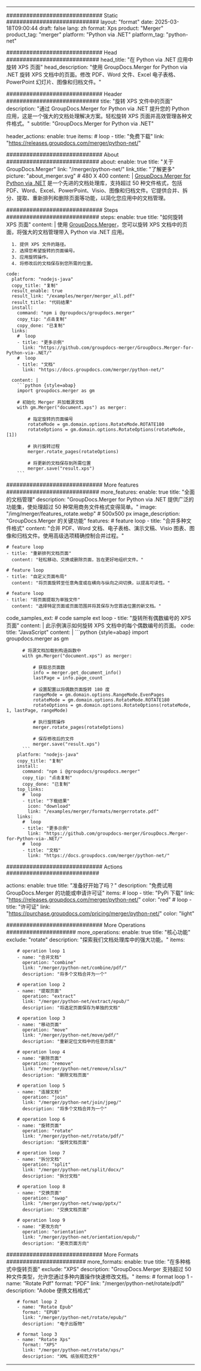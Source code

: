 
---
############################# Static ############################
layout: "format"
date:  2025-03-18T09:00:44
draft: false
lang: zh
format: Xps
product: "Merger"
product_tag: "merger"
platform: "Python via .NET"
platform_tag: "python-net"

############################# Head ############################
head_title: "在 Python via .NET 应用中旋转 XPS 页面"
head_description: "使用 GroupDocs.Merger for Python via .NET 旋转 XPS 文档中的页面。修改 PDF、Word 文件、Excel 电子表格、PowerPoint 幻灯片、图像和归档文件。"

############################# Header ############################
title: "旋转 XPS 文件中的页面" 
description: "通过 GroupDocs.Merger for Python via .NET 提升您的 Python 应用，这是一个强大的文档处理解决方案。轻松旋转 XPS 页面并高效管理各种文件格式。"
subtitle: "GroupDocs.Merger for Python via .NET" 

header_actions:
  enable: true
  items:
    #  loop
    - title: "免费下载"
      link: "https://releases.groupdocs.com/merger/python-net/"
      
############################# About ############################
about:
    enable: true
    title: "关于 GroupDocs.Merger"
    link: "/merger/python-net/"
    link_title: "了解更多"
    picture: "about_merger.svg" # 480 X 400
    content: |
       [GroupDocs.Merger for Python via .NET](/merger/python-net/) 是一个先进的文档处理库，支持超过 50 种文件格式，包括 PDF、Word、Excel、PowerPoint、Visio、图像和归档文件。它提供合并、拆分、提取、重新排列和删除页面等功能，以简化您应用中的文档管理。

############################# Steps ############################
steps:
    enable: true
    title: "如何旋转 XPS 页面"
    content: |
      使用 [GroupDocs.Merger](/merger/python-net/)，您可以旋转 XPS 文档中的页面，将强大的文档管理带入 Python via .NET 应用。
      
      1. 提供 XPS 文件的路径。
      2. 选择您希望旋转的页面编号。
      3. 应用旋转操作。
      4. 将修改后的文档保存到您所需的位置。
   
    code:
      platform: "nodejs-java"
      copy_title: "复制"
      result_enable: true
      result_link: "/examples/merger/merger_all.pdf"
      result_title: "代码结果"
      install:
        command: "npm i @groupdocs/groupdocs.merger"
        copy_tip: "点击复制"
        copy_done: "已复制"
      links:
        #  loop
        - title: "更多示例"
          link: "https://github.com/groupdocs-merger/GroupDocs.Merger-for-Python-via-.NET/"
        #  loop
        - title: "文档"
          link: "https://docs.groupdocs.com/merger/python-net/"
          
      content: |
        ```python {style=abap}
        import groupdocs.merger as gm

        # 初始化 Merger 并加载源文档
        with gm.Merger("document.xps") as merger:
            
            # 指定旋转的页面编号
            rotateMode = gm.domain.options.RotateMode.ROTATE180
            rotateOptions = gm.domain.options.RotateOptions(rotateMode, [1])

            # 执行旋转过程
            merger.rotate_pages(rotateOptions)

            # 将更新的文档保存到所需位置
            merger.save("result.xps")
        ```            

############################# More features ############################
more_features:
  enable: true
  title: "全面的文档管理"
  description: "GroupDocs.Merger for Python via .NET 提供广泛的功能集，使处理超过 50 种常用商务文件格式变得简单。"
  image: "/img/merger/features_rotate.webp" # 500x500 px
  image_description: "GroupDocs.Merger 的关键功能"
  features:
    # feature loop
    - title: "合并多种文件格式"
      content: "合并 PDF、Word 文档、电子表格、演示文稿、Visio 图表、图像和归档文件。使用高级选项精确控制合并过程。"

    # feature loop
    - title: "重新排列文档页面"
      content: "轻松移动、交换或删除页面，旨在更好地组织文件。"

    # feature loop
    - title: "自定义页面布局"
      content: "将页面旋转至任意角度或在横向与纵向之间切换，以提高可读性。"

    # feature loop
    - title: "将页面提取为单独文件"
      content: "选择特定页面或页面范围并将其保存为您首选位置的新文档。"
      
  code_samples_ext:
    # code sample ext loop
    - title: "旋转所有偶数编号的 XPS 页面"
      content: |
        此示例演示如何旋转 XPS 文档中的每个偶数编号的页面。
      code:
        title: "JavaScript"
        content: |
          ```python {style=abap}
          import groupdocs.merger as gm
          
          # 将源文档加载到构造函数中
          with gm.Merger("document.xps") as merger:
            
              # 获取总页面数
              info = merger.get_document_info()
              lastPage = info.page_count

              # 设置配置以将偶数页面旋转 180 度
              rangeMode = gm.domain.options.RangeMode.EvenPages
              rotateMode = gm.domain.options.RotateMode.ROTATE180
              rotateOptions = gm.domain.options.RotateOptions(rotateMode, 1, lastPage, rangeMode)
          
              # 执行旋转操作
              merger.rotate_pages(rotateOptions)

              # 保存修改后的文件
              merger.save("result.xps")
          ```
        platform: "nodejs-java"
        copy_title: "复制"
        install:
          command: "npm i @groupdocs/groupdocs.merger"
          copy_tip: "点击复制"
          copy_done: "已复制"
        top_links:
          #  loop
          - title: "下载结果"
            icon: "download"
            link: "/examples/merger/formats/mergerrotate.pdf"
        links:
          #  loop
          - title: "更多示例"
            link: "https://github.com/groupdocs-merger/GroupDocs.Merger-for-Python-via-.NET/"
          #  loop
          - title: "文档"
            link: "https://docs.groupdocs.com/merger/python-net/"
            

            


############################# Actions ############################

actions:
  enable: true
  title: "准备好开始了吗？"
  description: "免费试用 GroupDocs.Merger 的功能或申请许可证"
  items:
    #  loop
    - title: "PyPi 下载"
      link: "https://releases.groupdocs.com/merger/python-net/"
      color: "red"
        #  loop
    - title: "许可证"
      link: "https://purchase.groupdocs.com/pricing/merger/python-net/"
      color: "light"


############################# More Operations #####################
more_operations:
    enable: true
    title: "核心功能"
    exclude: "rotate"
    description: "探索我们文档处理库中的强大功能。"
    items: 
          
        # operation loop 1
        - name: "合并文档"
          operation: "combine"
          link: "/merger/python-net/combine/pdf/"
          description: "将多个文档合并为一个"

        # operation loop 2
        - name: "提取页面"
          operation: "extract"
          link: "/merger/python-net/extract/epub/"
          description: "将选定页面保存为单独的文档"

        # operation loop 3
        - name: "移动页面"
          operation: "move"
          link: "/merger/python-net/move/pdf/"
          description: "重新定位文档中的任意页面"

        # operation loop 4
        - name: "删除页面"
          operation: "remove"
          link: "/merger/python-net/remove/xlsx/"
          description: "删除文档页面"

        # operation loop 5
        - name: "连接文档"
          operation: "join"
          link: "/merger/python-net/join/jpeg/"
          description: "将多个文档合并为一个"

        # operation loop 6
        - name: "旋转页面"
          operation: "rotate"
          link: "/merger/python-net/rotate/pdf/"
          description: "旋转文档页面"

        # operation loop 7
        - name: "拆分文档"
          operation: "split"
          link: "/merger/python-net/split/docx/"
          description: "拆分文档"

        # operation loop 8
        - name: "交换页面"
          operation: "swap"
          link: "/merger/python-net/swap/pptx/"
          description: "交换文档页面"

        # operation loop 9
        - name: "更改方向"
          operation: "orientation"
          link: "/merger/python-net/orientation/epub/"
          description: "更改页面方向"
          
        
          
############################# More Formats ########################
more_formats:
    enable: true
    title: "在多种格式中旋转页面"
    exclude: "XPS"
    description: "GroupDocs.Merger 支持超过 50 种文件类型，允许您通过多种内置操作快速修改文档。"
    items: 
        # format loop 1
        - name: "Rotate Pdf"
          format: "PDF"
          link: "/merger/python-net/rotate/pdf/"
          description: "Adobe 便携文档格式"

        # format loop 2
        - name: "Rotate Epub"
          format: "EPUB"
          link: "/merger/python-net/rotate/epub/"
          description: "电子出版物"

        # format loop 3
        - name: "Rotate Xps"
          format: "XPS"
          link: "/merger/python-net/rotate/xps/"
          description: "XML 纸张规范文件"


---